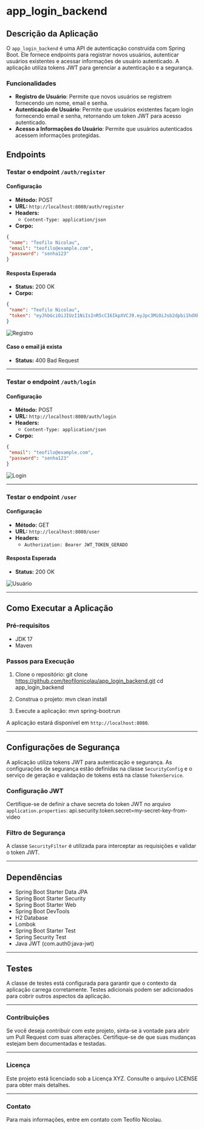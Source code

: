 # app_login_backend

## Descrição da Aplicação

O `app_login_backend` é uma API de autenticação construída com Spring Boot. Ele fornece endpoints para registrar novos usuários, autenticar usuários existentes e acessar informações de usuário autenticado. A aplicação utiliza tokens JWT para gerenciar a autenticação e a segurança.

### Funcionalidades

- **Registro de Usuário**: Permite que novos usuários se registrem fornecendo um nome, email e senha.
- **Autenticação de Usuário**: Permite que usuários existentes façam login fornecendo email e senha, retornando um token JWT para acesso autenticado.
- **Acesso a Informações do Usuário**: Permite que usuários autenticados acessem informações protegidas.

## Endpoints

### Testar o endpoint `/auth/register`

#### Configuração
- **Método:** POST
- **URL:** `http://localhost:8080/auth/register`
- **Headers:**
  - `Content-Type: application/json`
- **Corpo:**
 ```json 
{
  "name": "Teofilo Nicolau",
  "email": "teofilo@example.com",
  "password": "senha123"
}
```

#### Resposta Esperada
- **Status:** 200 OK
- **Corpo:**
 ```json  
{
  "name": "Teofilo Nicolau",
  "token": "eyJhbGciOiJIUzI1NiIsInR5cCI6IkpXVCJ9.eyJpc3MiOiJsb2dpbi1hdXRoLWFwaSIsInN1YiI6InRlb2ZpbG9AZXhhbXBsZS5jb20iLCJleHAiOjE3MzU0ODA1MjR9.P5njEX2Bri9nF5p8a3xYYQTBEhyJd1y8G7CNSXDdKXo"
}
```
![Registro](https://github.com/user-attachments/assets/a39ab81e-d95e-428a-b8da-e013e75c82b7)


#### Caso o email já exista
- **Status:** 400 Bad Request

---

### Testar o endpoint `/auth/login`

#### Configuração
- **Método:** POST
- **URL:** `http://localhost:8080/auth/login`
- **Headers:**
  - `Content-Type: application/json`
- **Corpo:**
 ```json  
{
  "email": "teofilo@example.com",
  "password": "senha123"
}
```
![Login](https://github.com/user-attachments/assets/03e3095c-19bd-4bff-82eb-a06cb5b4b212)

---

### Testar o endpoint `/user`

#### Configuração
- **Método:** GET
- **URL:** `http://localhost:8080/user`
- **Headers:**
  - `Authorization: Bearer JWT_TOKEN_GERADO`

#### Resposta Esperada
- **Status:** 200 OK
  
![Usuário](https://github.com/user-attachments/assets/639bdff0-30d9-4ae6-ac99-df12ad5aae35)  

---

## Como Executar a Aplicação

### Pré-requisitos

- JDK 17
- Maven

### Passos para Execução

1. Clone o repositório:
   git clone https://github.com/teofilonicolau/app_login_backend.git
   cd app_login_backend

2. Construa o projeto:
   mvn clean install

3. Execute a aplicação:
   mvn spring-boot:run

A aplicação estará disponível em `http://localhost:8080`.

---

## Configurações de Segurança

A aplicação utiliza tokens JWT para autenticação e segurança. As configurações de segurança estão definidas na classe `SecurityConfig` e o serviço de geração e validação de tokens está na classe `TokenService`.

### Configuração JWT

Certifique-se de definir a chave secreta do token JWT no arquivo `application.properties`:
api.security.token.secret=my-secret-key-from-video

### Filtro de Segurança

A classe `SecurityFilter` é utilizada para interceptar as requisições e validar o token JWT.

---

## Dependências

- Spring Boot Starter Data JPA
- Spring Boot Starter Security
- Spring Boot Starter Web
- Spring Boot DevTools
- H2 Database
- Lombok
- Spring Boot Starter Test
- Spring Security Test
- Java JWT (com.auth0:java-jwt)

---

## Testes

A classe de testes está configurada para garantir que o contexto da aplicação carrega corretamente. Testes adicionais podem ser adicionados para cobrir outros aspectos da aplicação.

---

### Contribuições

Se você deseja contribuir com este projeto, sinta-se à vontade para abrir um Pull Request com suas alterações. Certifique-se de que suas mudanças estejam bem documentadas e testadas.

---

### Licença

Este projeto está licenciado sob a Licença XYZ. Consulte o arquivo LICENSE para obter mais detalhes.

---

### Contato

Para mais informações, entre em contato com Teofilo Nicolau.
